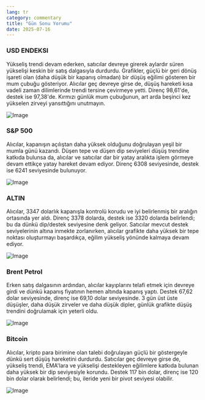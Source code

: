 ```yaml
---
lang: tr
category: commentary
title: "Gün Sonu Yorumu"
date: 2025-07-16
---
```


### USD ENDEKSI

Yükseliş trendi devam ederken, satıcılar devreye girerek aylardır süren yükselişi keskin bir satış dalgasıyla durdurdu. Grafikler, güçlü bir geri dönüş işareti olan (daha düşük bir kapanış olmadan) bir düşüş eğilimi gösteren bir mum çubuğu gösteriyor. Alıcılar geç devreye girse de, düşüş hareketi kısa vadeli zaman dilimlerinde trendi tersine çevirmeye yetti. Direnç 98,61'de, destek ise 97,38'de. Kırmızı günlük mum çubuğunun, art arda beşinci kez yükselen zirveyi yansıttığını unutmayın.

![Image](https://markleighedu.github.io/img/Jul-2025/16-Jul-2025/usdindex.jpg)

### S&P 500

Alıcılar, kapanışın açılıştan daha yüksek olduğunu doğrulayan yeşil bir mumla günü kazandı. Düşen tepe ve düşen dip seviyeleri düşüş trendine katkıda bulunsa da, alıcılar ve satıcılar dar bir yatay aralıkta işlem görmeye devam ettikçe yatay hareket devam ediyor. Direnç 6308 seviyesinde, destek ise 6241 seviyesinde bulunuyor.

![Image](https://markleighedu.github.io/img/Jul-2025/16-Jul-2025/sp500.jpg)

### ALTIN

Alıcılar, 3347 dolarlık kapanışla kontrolü korudu ve iyi belirlenmiş bir aralığın ortasında yer aldı. Direnç 3378 dolarda, destek ise 3320 dolarda belirlendi; bu da dünkü dip/destek seviyesine denk geliyor. Satıcılar mevcut destek seviyelerinin altına inmekte zorlanırken, alıcılar grafikte daha yüksek bir tepe noktası oluşturmayı başardıkça, eğilim yükseliş yönünde kalmaya devam ediyor.

![Image](https://markleighedu.github.io/img/Jul-2025/16-Jul-2025/gold.jpg)

### Brent Petrol

Erken satış dalgasının ardından, alıcılar kayıplarını telafi etmek için devreye girdi ve dünkü kapanış fiyatının hemen altında kapanış yaptı. Destek 67,62 dolar seviyesinde, direnç ise 69,10 dolar seviyesinde. 3 gün üst üste düşüşler, daha düşük zirveler ve daha düşük dipler, günlük grafikte düşüş trendini doğrulamak için yeterli oldu.

![Image](https://markleighedu.github.io/img/Jul-2025/16-Jul-2025/brentoil.jpg)

### Bitcoin

Alıcılar, kripto para birimine olan talebi doğrulayan güçlü bir göstergeyle dünkü sert düşüş hareketini durdurdu. Satıcılar geç devreye girse de, yükseliş trendi, EMA'lara ve yükselişi destekleyen eğilimlere katkıda bulunan daha yüksek bir dip seviyesiyle korundu. Destek 117 bin dolar, direnç ise 120 bin dolar olarak belirlendi; bu, ileride yeni bir pivot seviyesi olabilir.

![Image](https://markleighedu.github.io/img/Jul-2025/16-Jul-2025/bitcoin.jpg)

